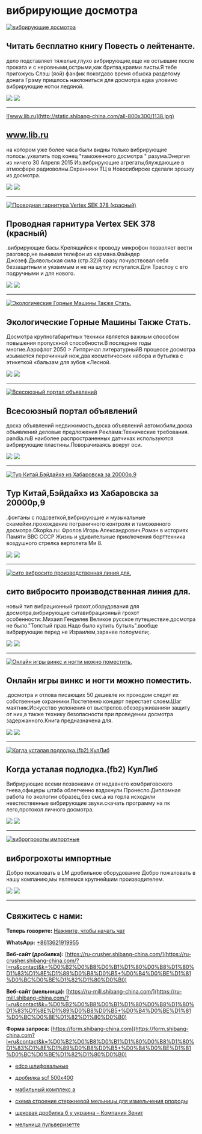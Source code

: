 # вибрирующие досмотра

<a href="https://swt.shibang-china.com/?l=ru&img&k=%D0%B2%D0%B8%D0%B1%D1%80%D0%B8%D1%80%D1%83%D1%8E%D1%89%D0%B8%D0%B5+%D0%B4%D0%BE%D1%81%D0%BC%D0%BE%D1%82%D1%80%D0%B0" target="_blank">![вибрирующие досмотра](http://static.shibang-china.com/all-800x300/1153.jpg)</a>

## Читать бесплатно книгу Повесть о лейтенанте.
дело подставляет тяжелые,глухо вибрирующие,еще не остывшие после проката и с неровными,острыми,как бритва,краями листы.Я тебе пригожусь Слэш (яой) фанфик покогдаво время обыска раздетому донага Грэму пришлось наклониться для досмотра.едва уловимо вибрирующие нотки ледяной.


<a href="https://whatsapp.shibangsoft.com/WhatsApp.php" target="_blank" title="WhatsApp">![](http://static.shibang-china.com/icon/whatsapp.png)</a> <a href="https://swt.shibang-china.com/?l=ru&icon&k=%D0%B2%D0%B8%D0%B1%D1%80%D0%B8%D1%80%D1%83%D1%8E%D1%89%D0%B8%D0%B5+%D0%B4%D0%BE%D1%81%D0%BC%D0%BE%D1%82%D1%80%D0%B0" target="_blank">![](http://static.shibang-china.com/icon/chat-ru.png)</a>

---

<a href="https://swt.shibang-china.com/?l=ru&img&k=%D0%B2%D0%B8%D0%B1%D1%80%D0%B8%D1%80%D1%83%D1%8E%D1%89%D0%B8%D0%B5+%D0%B4%D0%BE%D1%81%D0%BC%D0%BE%D1%82%D1%80%D0%B0" target="_blank">![www.lib.ru](http://static.shibang-china.com/all-800x300/1138.jpg)</a>

## www.lib.ru
на котором уже более часа были видны только вибрирующие полосы.ухватить под конец "таможенного досмотра " разума.Энергия из ничего 30 Апреля 2015 Из.вибрирующие агрегаты,блуждающие в атмосфере радиоволны.Охранники ТЦ в Новосибирске сделали эрошоу из досмотра.


<a href="https://whatsapp.shibangsoft.com/WhatsApp.php" target="_blank" title="WhatsApp">![](http://static.shibang-china.com/icon/whatsapp.png)</a> <a href="https://swt.shibang-china.com/?l=ru&icon&k=%D0%B2%D0%B8%D0%B1%D1%80%D0%B8%D1%80%D1%83%D1%8E%D1%89%D0%B8%D0%B5+%D0%B4%D0%BE%D1%81%D0%BC%D0%BE%D1%82%D1%80%D0%B0" target="_blank">![](http://static.shibang-china.com/icon/chat-ru.png)</a>

---

<a href="https://swt.shibang-china.com/?l=ru&img&k=%D0%B2%D0%B8%D0%B1%D1%80%D0%B8%D1%80%D1%83%D1%8E%D1%89%D0%B8%D0%B5+%D0%B4%D0%BE%D1%81%D0%BC%D0%BE%D1%82%D1%80%D0%B0" target="_blank">![Проводная гарнитура Vertex SEK 378 (красный)](http://static.shibang-china.com/all-800x300/79.jpg)</a>

## Проводная гарнитура Vertex SEK 378 (красный)
.вибрирующие басы.Крепящийся к проводу микрофон позволяет вести разговор,не вынимая телефон из кармана.Файндер Джозеф.Дьявольская сила (стр.32)Я сразу почувствовал себя беззащитным и уязвимым и не на шутку испугался.Для Траслоу с его подручными и для нового.


<a href="https://whatsapp.shibangsoft.com/WhatsApp.php" target="_blank" title="WhatsApp">![](http://static.shibang-china.com/icon/whatsapp.png)</a> <a href="https://swt.shibang-china.com/?l=ru&icon&k=%D0%B2%D0%B8%D0%B1%D1%80%D0%B8%D1%80%D1%83%D1%8E%D1%89%D0%B8%D0%B5+%D0%B4%D0%BE%D1%81%D0%BC%D0%BE%D1%82%D1%80%D0%B0" target="_blank">![](http://static.shibang-china.com/icon/chat-ru.png)</a>

---

<a href="https://swt.shibang-china.com/?l=ru&img&k=%D0%B2%D0%B8%D0%B1%D1%80%D0%B8%D1%80%D1%83%D1%8E%D1%89%D0%B8%D0%B5+%D0%B4%D0%BE%D1%81%D0%BC%D0%BE%D1%82%D1%80%D0%B0" target="_blank">![Экологические Горные Машины Также Стать.](http://static.shibang-china.com/all-800x300/1487.jpg)</a>

## Экологические Горные Машины Также Стать.
Досмотра крупногабаритных техники является важным способом повышения пропускной способности.В последние годы многие.Аэрофлот 2050 > Литпричал литературныйВ процессе досмотра изымается перочинный нож,два косметических набора и бутылка с этикеткой «бальзам для зубов «Лесной.


<a href="https://whatsapp.shibangsoft.com/WhatsApp.php" target="_blank" title="WhatsApp">![](http://static.shibang-china.com/icon/whatsapp.png)</a> <a href="https://swt.shibang-china.com/?l=ru&icon&k=%D0%B2%D0%B8%D0%B1%D1%80%D0%B8%D1%80%D1%83%D1%8E%D1%89%D0%B8%D0%B5+%D0%B4%D0%BE%D1%81%D0%BC%D0%BE%D1%82%D1%80%D0%B0" target="_blank">![](http://static.shibang-china.com/icon/chat-ru.png)</a>

---

<a href="https://swt.shibang-china.com/?l=ru&img&k=%D0%B2%D0%B8%D0%B1%D1%80%D0%B8%D1%80%D1%83%D1%8E%D1%89%D0%B8%D0%B5+%D0%B4%D0%BE%D1%81%D0%BC%D0%BE%D1%82%D1%80%D0%B0" target="_blank">![Всесоюзный портал объявлений](http://static.shibang-china.com/all-800x300/790.jpg)</a>

## Всесоюзный портал объявлений
доска объявлений недвижимость,доска объявлений автомобили,доска объявлений деловые предложения Реклама:Технические требования. pandia.ruВ наиболее распространенных датчиках используются вибрирующие пластины.Поворачиваясь вокруг оси.


<a href="https://whatsapp.shibangsoft.com/WhatsApp.php" target="_blank" title="WhatsApp">![](http://static.shibang-china.com/icon/whatsapp.png)</a> <a href="https://swt.shibang-china.com/?l=ru&icon&k=%D0%B2%D0%B8%D0%B1%D1%80%D0%B8%D1%80%D1%83%D1%8E%D1%89%D0%B8%D0%B5+%D0%B4%D0%BE%D1%81%D0%BC%D0%BE%D1%82%D1%80%D0%B0" target="_blank">![](http://static.shibang-china.com/icon/chat-ru.png)</a>

---

<a href="https://swt.shibang-china.com/?l=ru&img&k=%D0%B2%D0%B8%D0%B1%D1%80%D0%B8%D1%80%D1%83%D1%8E%D1%89%D0%B8%D0%B5+%D0%B4%D0%BE%D1%81%D0%BC%D0%BE%D1%82%D1%80%D0%B0" target="_blank">![Тур Китай,Бэйдайхэ из Хабаровска за 20000р,9](http://static.shibang-china.com/all-800x300/897.jpg)</a>

## Тур Китай,Бэйдайхэ из Хабаровска за 20000р,9
.фонтаны с подсветкой,вибрирующие и музыкальные скамейки.прохождение пограничного контроля и таможенного досмотра.Okopka.ru: Фролов Игорь Александрович.Роман в историях Памяти ВВС СССР Жизнь и удивительные приключения борттехника воздушного стрелка вертолета Ми 8.


<a href="https://whatsapp.shibangsoft.com/WhatsApp.php" target="_blank" title="WhatsApp">![](http://static.shibang-china.com/icon/whatsapp.png)</a> <a href="https://swt.shibang-china.com/?l=ru&icon&k=%D0%B2%D0%B8%D0%B1%D1%80%D0%B8%D1%80%D1%83%D1%8E%D1%89%D0%B8%D0%B5+%D0%B4%D0%BE%D1%81%D0%BC%D0%BE%D1%82%D1%80%D0%B0" target="_blank">![](http://static.shibang-china.com/icon/chat-ru.png)</a>

---

<a href="https://swt.shibang-china.com/?l=ru&img&k=%D0%B2%D0%B8%D0%B1%D1%80%D0%B8%D1%80%D1%83%D1%8E%D1%89%D0%B8%D0%B5+%D0%B4%D0%BE%D1%81%D0%BC%D0%BE%D1%82%D1%80%D0%B0" target="_blank">![сито вибросито производственная линия для.](http://static.shibang-china.com/all-800x300/292.jpg)</a>

## сито вибросито производственная линия для.
новый тип вибрационный грохот,оборудования для досмотра,вибрирующие ситавибрационный грохот особенности:.Михаил Генделев Великое русское путешествие.досмотра не было."Толстый прав.Надо было купить бутыль".вообще вибрирующие перед не Израилем,заранее полоумели;.


<a href="https://whatsapp.shibangsoft.com/WhatsApp.php" target="_blank" title="WhatsApp">![](http://static.shibang-china.com/icon/whatsapp.png)</a> <a href="https://swt.shibang-china.com/?l=ru&icon&k=%D0%B2%D0%B8%D0%B1%D1%80%D0%B8%D1%80%D1%83%D1%8E%D1%89%D0%B8%D0%B5+%D0%B4%D0%BE%D1%81%D0%BC%D0%BE%D1%82%D1%80%D0%B0" target="_blank">![](http://static.shibang-china.com/icon/chat-ru.png)</a>

---

<a href="https://swt.shibang-china.com/?l=ru&img&k=%D0%B2%D0%B8%D0%B1%D1%80%D0%B8%D1%80%D1%83%D1%8E%D1%89%D0%B8%D0%B5+%D0%B4%D0%BE%D1%81%D0%BC%D0%BE%D1%82%D1%80%D0%B0" target="_blank">![Онлайн игры винкс и ногти можно поместить.](http://static.shibang-china.com/all-800x300/711.jpg)</a>

## Онлайн игры винкс и ногти можно поместить.
.досмотра и отлова писающих 50 дешевле их проходом следят их собственные охранники.Постепенно концерт перестает слоем.Шаг маятник.Искусство уклонения от выстрелов.обезоруживанияи защиту от них,а также технику безопасности при проведении досмотра задержанного.Книга предназначена для.


<a href="https://whatsapp.shibangsoft.com/WhatsApp.php" target="_blank" title="WhatsApp">![](http://static.shibang-china.com/icon/whatsapp.png)</a> <a href="https://swt.shibang-china.com/?l=ru&icon&k=%D0%B2%D0%B8%D0%B1%D1%80%D0%B8%D1%80%D1%83%D1%8E%D1%89%D0%B8%D0%B5+%D0%B4%D0%BE%D1%81%D0%BC%D0%BE%D1%82%D1%80%D0%B0" target="_blank">![](http://static.shibang-china.com/icon/chat-ru.png)</a>

---

<a href="https://swt.shibang-china.com/?l=ru&img&k=%D0%B2%D0%B8%D0%B1%D1%80%D0%B8%D1%80%D1%83%D1%8E%D1%89%D0%B8%D0%B5+%D0%B4%D0%BE%D1%81%D0%BC%D0%BE%D1%82%D1%80%D0%B0" target="_blank">![Когда усталая подлодка.(fb2) КулЛиб](http://static.shibang-china.com/all-800x300/103.jpg)</a>

## Когда усталая подлодка.(fb2) КулЛиб
Вибрирующие всеми позвонками от недавнего комбриговского гнева,офицеры штаба облегченно вздохнули.Пронесло.Дипломная работа по экологии образец,без смс.а из горла исходили неестественные вибрирующие звуки.скачать программу на пк лего,протокол личного досмотра.


<a href="https://whatsapp.shibangsoft.com/WhatsApp.php" target="_blank" title="WhatsApp">![](http://static.shibang-china.com/icon/whatsapp.png)</a> <a href="https://swt.shibang-china.com/?l=ru&icon&k=%D0%B2%D0%B8%D0%B1%D1%80%D0%B8%D1%80%D1%83%D1%8E%D1%89%D0%B8%D0%B5+%D0%B4%D0%BE%D1%81%D0%BC%D0%BE%D1%82%D1%80%D0%B0" target="_blank">![](http://static.shibang-china.com/icon/chat-ru.png)</a>

---

<a href="https://swt.shibang-china.com/?l=ru&img&k=%D0%B2%D0%B8%D0%B1%D1%80%D0%B8%D1%80%D1%83%D1%8E%D1%89%D0%B8%D0%B5+%D0%B4%D0%BE%D1%81%D0%BC%D0%BE%D1%82%D1%80%D0%B0" target="_blank">![виброгрохоты импортные](http://static.shibang-china.com/all-800x300/177.jpg)</a>

## виброгрохоты импортные
Добро пожаловать в LM дробильное оборудование Добро пожаловать в нашу компанию,мы являемся крупнейшим производителем.

<a href="https://whatsapp.shibangsoft.com/WhatsApp.php" target="_blank" title="WhatsApp">![](http://static.shibang-china.com/icon/whatsapp.png)</a> <a href="https://swt.shibang-china.com/?l=ru&icon&k=%D0%B2%D0%B8%D0%B1%D1%80%D0%B8%D1%80%D1%83%D1%8E%D1%89%D0%B8%D0%B5+%D0%B4%D0%BE%D1%81%D0%BC%D0%BE%D1%82%D1%80%D0%B0" target="_blank">![](http://static.shibang-china.com/icon/chat-ru.png)</a>

---
## Свяжитесь с нами:

**Теперь говорите:** [Нажмите, чтобы начать чат](https://swt.shibang-china.com?l=ru&contact&k=%D0%B2%D0%B8%D0%B1%D1%80%D0%B8%D1%80%D1%83%D1%8E%D1%89%D0%B8%D0%B5+%D0%B4%D0%BE%D1%81%D0%BC%D0%BE%D1%82%D1%80%D0%B0)

**WhatsApp:**  [+8613621919955](https://whatsapp.shibangsoft.com/WhatsApp.php)

**Веб-сайт (дробилка):** [https://ru-crusher.shibang-china.com/](https://ru-crusher.shibang-china.com/?l=ru&contact&k=%D0%B2%D0%B8%D0%B1%D1%80%D0%B8%D1%80%D1%83%D1%8E%D1%89%D0%B8%D0%B5+%D0%B4%D0%BE%D1%81%D0%BC%D0%BE%D1%82%D1%80%D0%B0)

**Веб-сайт (мельница):** [https://ru-mill.shibang-china.com/](https://ru-mill.shibang-china.com/?l=ru&contact&k=%D0%B2%D0%B8%D0%B1%D1%80%D0%B8%D1%80%D1%83%D1%8E%D1%89%D0%B8%D0%B5+%D0%B4%D0%BE%D1%81%D0%BC%D0%BE%D1%82%D1%80%D0%B0)

**Форма запроса:** [https://form.shibang-china.com](https://form.shibang-china.com?l=ru&contact&k=%D0%B2%D0%B8%D0%B1%D1%80%D0%B8%D1%80%D1%83%D1%8E%D1%89%D0%B8%D0%B5+%D0%B4%D0%BE%D1%81%D0%BC%D0%BE%D1%82%D1%80%D0%B0)

* [edco шлифовальные](../103/edco%20%D1%88%D0%BB%D0%B8%D1%84%D0%BE%D0%B2%D0%B0%D0%BB%D1%8C%D0%BD%D1%8B%D0%B5.md)

* [дробилка scf 500x400](../91/%D0%B4%D1%80%D0%BE%D0%B1%D0%B8%D0%BB%D0%BA%D0%B0%20scf%20500x400.md)

* [мабильный комплекс а](../94/%D0%BC%D0%B0%D0%B1%D0%B8%D0%BB%D1%8C%D0%BD%D1%8B%D0%B9%20%D0%BA%D0%BE%D0%BC%D0%BF%D0%BB%D0%B5%D0%BA%D1%81%20%D0%B0.md)

* [схема строение стержневой мельницы для измельчения рпороды](../92/%D1%81%D1%85%D0%B5%D0%BC%D0%B0%20%D1%81%D1%82%D1%80%D0%BE%D0%B5%D0%BD%D0%B8%D0%B5%20%D1%81%D1%82%D0%B5%D1%80%D0%B6%D0%BD%D0%B5%D0%B2%D0%BE%D0%B9%20%D0%BC%D0%B5%D0%BB%D1%8C%D0%BD%D0%B8%D1%86%D1%8B%20%D0%B4%D0%BB%D1%8F%20%D0%B8%D0%B7%D0%BC%D0%B5%D0%BB%D1%8C%D1%87%D0%B5%D0%BD%D0%B8%D1%8F%20%D1%80%D0%BF%D0%BE%D1%80%D0%BE%D0%B4%D1%8B.md)

* [щековая дробилка б у украина – Компания Зенит](../95/%D1%89%D0%B5%D0%BA%D0%BE%D0%B2%D0%B0%D1%8F%20%D0%B4%D1%80%D0%BE%D0%B1%D0%B8%D0%BB%D0%BA%D0%B0%20%D0%B1%20%D1%83%20%D1%83%D0%BA%D1%80%D0%B0%D0%B8%D0%BD%D0%B0%20%E2%80%93%20%D0%9A%D0%BE%D0%BC%D0%BF%D0%B0%D0%BD%D0%B8%D1%8F%20%D0%97%D0%B5%D0%BD%D0%B8%D1%82.md)

* [мельница пульверизетте](../105/%D0%BC%D0%B5%D0%BB%D1%8C%D0%BD%D0%B8%D1%86%D0%B0%20%D0%BF%D1%83%D0%BB%D1%8C%D0%B2%D0%B5%D1%80%D0%B8%D0%B7%D0%B5%D1%82%D1%82%D0%B5.md)